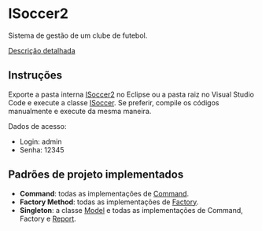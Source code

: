 # ISoccer2
Sistema de gestão de um clube de futebol.

[Descrição detalhada](https://docs.google.com/viewer?a=v&pid=sites&srcid=aWMudWZhbC5icnxjb21wMjE1fGd4OjE3OWMwM2Y1NDRjNzRiNmM)

## Instruções
Exporte a pasta interna [ISoccer2](ISoccer2) no Eclipse ou a pasta raiz no Visual Studio Code e
execute a classe [ISoccer](ISoccer2/src/isoccer/ISoccer.java). Se preferir, compile os códigos
manualmente e execute da mesma maneira.

Dados de acesso:
- Login: admin
- Senha: 12345

## Padrões de projeto implementados
- **Command**: todas as implementações de [Command](ISoccer2/src/isoccer/command/Command.java).
- **Factory Method**: todas as implementações de
[Factory](ISoccer2/src/isoccer/factory/Factory.java).
- **Singleton**: a classe [Model](ISoccer2/src/isoccer/Model.java) e todas as implementações de
Command, Factory e [Report](ISoccer2/src/isoccer/command/report/Report.java).
